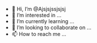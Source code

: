 - 👋 Hi, I’m @Ajsjsjssjsjsj
- 👀 I’m interested in ...
- 🌱 I’m currently learning ...
- 💞️ I’m looking to collaborate on ...
- 📫 How to reach me ...

<!---
Ajsjsjssjsjsj/Ajsjsjssjsjsj is a ✨ special ✨ repository because its `README.md` (this file) appears on your GitHub profile.
You can click the Preview link to take a look at your changes.
--->
